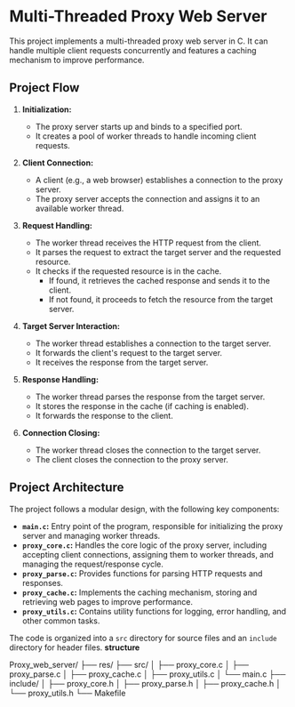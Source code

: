 # Multi-Threaded Proxy Web Server

This project implements a multi-threaded proxy web server in C. It can handle multiple client requests concurrently and features a caching mechanism to improve performance.

## Project Flow

1.  **Initialization:**
    *   The proxy server starts up and binds to a specified port.
    *   It creates a pool of worker threads to handle incoming client requests.

2.  **Client Connection:**
    *   A client (e.g., a web browser) establishes a connection to the proxy server.
    *   The proxy server accepts the connection and assigns it to an available worker thread.

3.  **Request Handling:**
    *   The worker thread receives the HTTP request from the client.
    *   It parses the request to extract the target server and the requested resource.
    *   It checks if the requested resource is in the cache.
        *   If found, it retrieves the cached response and sends it to the client.
        *   If not found, it proceeds to fetch the resource from the target server.

4.  **Target Server Interaction:**
    *   The worker thread establishes a connection to the target server.
    *   It forwards the client's request to the target server.
    *   It receives the response from the target server.

5.  **Response Handling:**
    *   The worker thread parses the response from the target server.
    *   It stores the response in the cache (if caching is enabled).
    *   It forwards the response to the client.

6.  **Connection Closing:**
    *   The worker thread closes the connection to the target server.
    *   The client closes the connection to the proxy server.

## Project Architecture

The project follows a modular design, with the following key components:

*   **`main.c`:** Entry point of the program, responsible for initializing the proxy server and managing worker threads.
*   **`proxy_core.c`:** Handles the core logic of the proxy server, including accepting client connections, assigning them to worker threads, and managing the request/response cycle.
*   **`proxy_parse.c`:**  Provides functions for parsing HTTP requests and responses.
*   **`proxy_cache.c`:** Implements the caching mechanism, storing and retrieving web pages to improve performance.
*   **`proxy_utils.c`:** Contains utility functions for logging, error handling, and other common tasks.

The code is organized into a `src` directory for source files and an `include` directory for header files.
 **structure**

Proxy_web_server/
├── res/
├── src/
│   ├── proxy_core.c
│   ├── proxy_parse.c
│   ├── proxy_cache.c
│   ├── proxy_utils.c
│   └── main.c
├── include/
│   ├── proxy_core.h
│   ├── proxy_parse.h
│   ├── proxy_cache.h
│   └── proxy_utils.h
└── Makefile

